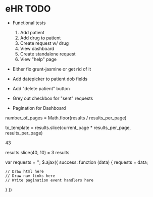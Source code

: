 # eHR TODO

* Functional tests
  1. Add patient
  2. Add drug to patient
  3. Create request w/ drug
  4. View dashboard
  5. Create standalone request
  6. View "help" page

* Either fix grunt-jasmine or get rid of it

* Add datepicker to patient dob fields
* Add "delete patient" button
* Grey out checkbox for "sent" requests
* Pagination for Dashboard

number_of_pages = Math.floor(results / results_per_page)

to_template = results.slice(current_page * results_per_page,
results_per_page)

43

results.slice(40, 10) = 3 results

var requests = '';
$.ajax({
  success: function (data) {
    requests = data;  
    
    // Draw html here
    // Draw nav links here
    // Write pagination event handlers here
  }
})


